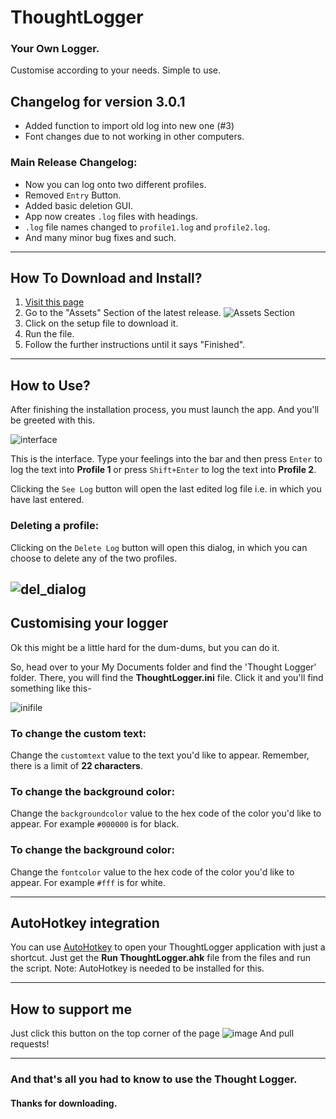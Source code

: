# ThoughtLogger

### Your Own Logger.

Customise according to your needs. Simple to use. 

## Changelog for version 3.0.1

- Added function to import old log into new one (#3) 
- Font changes due to not working in other computers.

### Main Release Changelog:

- Now you can log onto two different profiles.
- Removed `Entry` Button.
- Added basic deletion GUI.
- App now creates `.log` files with headings.
- `.log` file names changed to `profile1.log` and `profile2.log`.
- And many minor bug fixes and such.
---
## How To Download and Install?

1. [Visit this page](https://github.com/moiSentineL/Thought-Logger/releases)
2. Go to the "Assets" Section of the latest release.
![Assets Section](https://user-images.githubusercontent.com/68242099/134801722-ea27157d-d770-4f1a-99de-26d85b7afd43.png "Assets Section")
3. Click on the setup file to download it.
4. Run the file.
5. Follow the further instructions until it says "Finished".
---
## How to Use?

After finishing the installation process, you must launch the app. And you'll be greeted with this.

![interface](https://user-images.githubusercontent.com/68242099/137069866-9de85060-c0cf-4907-9e3d-3931f614e35f.png)

This is the interface. Type your feelings into the bar and then press `Enter` to log the text into **Profile 1** or press `Shift+Enter` to log the text into **Profile 2**.

Clicking the `See Log` button will open the last edited log file i.e. in which you have last entered. 

### Deleting a profile:
Clicking on the `Delete Log` button will open this dialog, in which you can choose to delete any of the two profiles.

![del_dialog](https://user-images.githubusercontent.com/68242099/137070237-bb6245e3-33fb-4d22-b13e-0cb564343fde.png)
---
## Customising your logger

Ok this might be a little hard for the dum-dums, but you can do it.

So, head over to your My Documents folder and find the 'Thought Logger' folder. There, you will find the **ThoughtLogger.ini** file.
Click it and you'll find something like this-

![inifile](https://user-images.githubusercontent.com/68242099/135040471-4d9fd50b-72d3-4696-baac-9490145b5b62.png ".ini file")

### To change the custom text:
Change the `customtext` value to the text you'd like to appear. Remember, there is a limit of **22 characters**.

### To change the background color:
Change the `backgroundcolor` value to the hex code of the color you'd like to appear. For example `#000000` is for black.

### To change the background color:
Change the `fontcolor` value to the hex code of the color you'd like to appear. For example `#fff` is for white.

---
## AutoHotkey integration

You can use [AutoHotkey](https://www.autohotkey.com/) to open your ThoughtLogger application with just a shortcut. Just get the **Run ThoughtLogger.ahk** file from the files and run the script.
Note: AutoHotkey is needed to be installed for this.

---
## How to support me

Just click this button on the top corner of the page ![image](https://user-images.githubusercontent.com/68242099/134804582-5936dece-ee1f-4bf0-b32b-f517322b2857.png "star button")
And pull requests!

---
### And that's all you had to know to use the Thought Logger.
#### Thanks for downloading.






